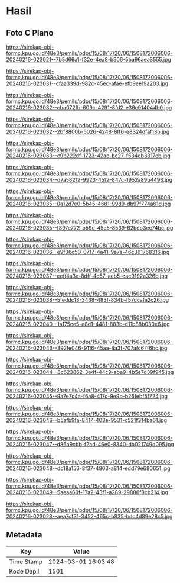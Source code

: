 # Hasil

## Foto C Plano

https://sirekap-obj-formc.kpu.go.id/48e3/pemilu/pdpr/15/08/17/20/06/1508172006006-20240216-023021--7b5d66a1-f32e-4ea8-b506-5ba96aea3555.jpg

https://sirekap-obj-formc.kpu.go.id/48e3/pemilu/pdpr/15/08/17/20/06/1508172006006-20240216-023031--cfaa339d-982c-45ec-afae-efb9ee19a203.jpg

https://sirekap-obj-formc.kpu.go.id/48e3/pemilu/pdpr/15/08/17/20/06/1508172006006-20240216-023032--cba072fb-609c-4291-8fd2-e36c914044b0.jpg

https://sirekap-obj-formc.kpu.go.id/48e3/pemilu/pdpr/15/08/17/20/06/1508172006006-20240216-023032--2bf8800b-5026-4248-8ff6-e8324dfaf13b.jpg

https://sirekap-obj-formc.kpu.go.id/48e3/pemilu/pdpr/15/08/17/20/06/1508172006006-20240216-023033--e9b222df-1723-42ac-bc27-f534db3317eb.jpg

https://sirekap-obj-formc.kpu.go.id/48e3/pemilu/pdpr/15/08/17/20/06/1508172006006-20240216-023034--d7a582f2-9923-45f2-847c-1952a89b4493.jpg

https://sirekap-obj-formc.kpu.go.id/48e3/pemilu/pdpr/15/08/17/20/06/1508172006006-20240216-023035--0a12d7e0-5b45-4681-99d9-db97f774a61d.jpg

https://sirekap-obj-formc.kpu.go.id/48e3/pemilu/pdpr/15/08/17/20/06/1508172006006-20240216-023035--f897e772-b59e-45e5-8539-62bdb3ec74bc.jpg

https://sirekap-obj-formc.kpu.go.id/48e3/pemilu/pdpr/15/08/17/20/06/1508172006006-20240216-023036--e9f36c50-0717-4a41-9a7a-46c361768316.jpg

https://sirekap-obj-formc.kpu.go.id/48e3/pemilu/pdpr/15/08/17/20/06/1508172006006-20240216-023037--eeff4a3e-8dff-4c57-aeb5-cae9192a326b.jpg

https://sirekap-obj-formc.kpu.go.id/48e3/pemilu/pdpr/15/08/17/20/06/1508172006006-20240216-023038--5feddc13-3468-483f-834b-f57dcafa2c26.jpg

https://sirekap-obj-formc.kpu.go.id/48e3/pemilu/pdpr/15/08/17/20/06/1508172006006-20240216-023040--1a175ce5-e8d1-4481-883b-d11b88b030e6.jpg

https://sirekap-obj-formc.kpu.go.id/48e3/pemilu/pdpr/15/08/17/20/06/1508172006006-20240216-023043--392fe046-9116-45aa-8a3f-707afc67f6bc.jpg

https://sirekap-obj-formc.kpu.go.id/48e3/pemilu/pdpr/15/08/17/20/06/1508172006006-20240216-023044--8c623862-3e4f-44c9-aba9-4b5e7d39f945.jpg

https://sirekap-obj-formc.kpu.go.id/48e3/pemilu/pdpr/15/08/17/20/06/1508172006006-20240216-023045--9a7e7c4a-f6a8-417c-9e9b-b26febf5f724.jpg

https://sirekap-obj-formc.kpu.go.id/48e3/pemilu/pdpr/15/08/17/20/06/1508172006006-20240216-023046--b5afb9fa-8417-403e-9531-c521f314ba61.jpg

https://sirekap-obj-formc.kpu.go.id/48e3/pemilu/pdpr/15/08/17/20/06/1508172006006-20240216-023047--d86a9cbb-f2ad-46e0-8340-db021749d095.jpg

https://sirekap-obj-formc.kpu.go.id/48e3/pemilu/pdpr/15/08/17/20/06/1508172006006-20240216-023048--dc18a156-8f37-4803-a814-edd79e680651.jpg

https://sirekap-obj-formc.kpu.go.id/48e3/pemilu/pdpr/15/08/17/20/06/1508172006006-20240216-023049--5aeaa60f-17a2-43f1-a289-29886f8cb214.jpg

https://sirekap-obj-formc.kpu.go.id/48e3/pemilu/pdpr/15/08/17/20/06/1508172006006-20240216-023023--aea7cf31-3452-465c-b835-bdc4d89e28c5.jpg


## Metadata

| Key        | Value               |
| ---------- | ------------------- |
| Time Stamp | 2024-03-01 16:03:48 |
| Kode Dapil | 1501                |



